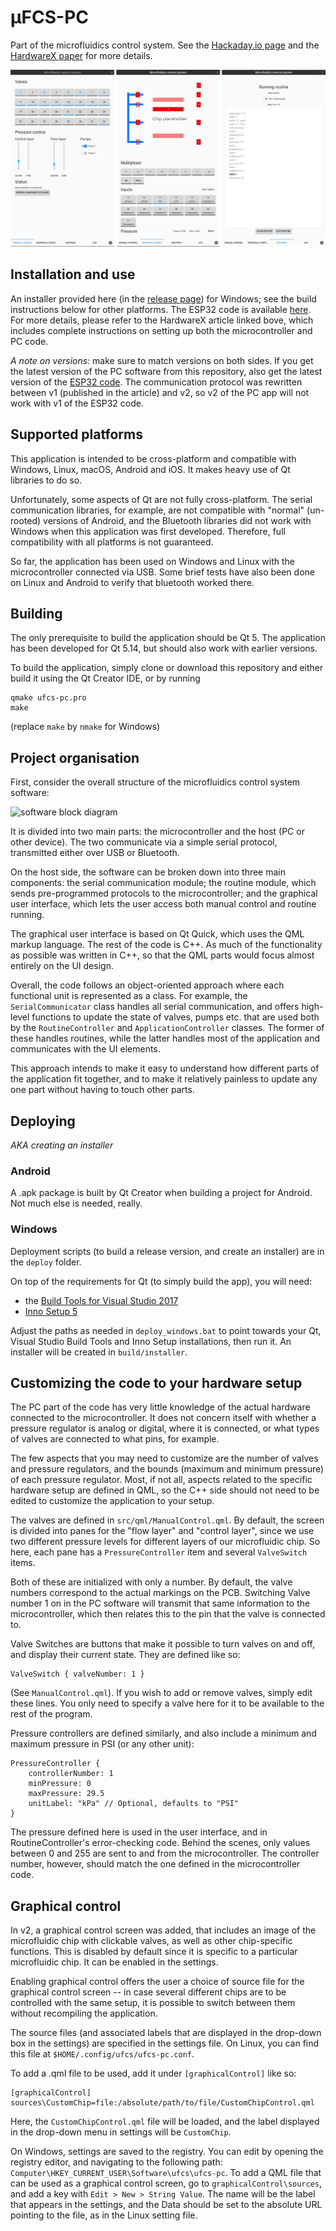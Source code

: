 # μFCS-PC

Part of the microfluidics control system. See the [Hackaday.io page](https://hackaday.io/project/27511-microfluidics-control-system) and the [HardwareX paper](https://www.sciencedirect.com/science/article/pii/S2468067218301147) for more details.

![Screenshot](./res/images/screenshots.png)

## Installation and use

An installer provided here (in the [release page](/releases)) for Windows; see the build instructions below for other platforms. The ESP32 code is available [here](https://github.com/watsaig/ufcs-esp32). For more details, please refer to the HardwareX article linked bove, which includes complete instructions on setting up both the microcontroller and PC code.

*A note on versions:* make sure to match versions on both sides. If you get the latest version of the PC software from this repository, also get the latest version of the [ESP32 code](https://github.com/watsaig/ufcs-esp32). The communication protocol was rewritten between v1 (published in the article) and v2, so v2 of the PC app will not work with v1 of the ESP32 code.

## Supported platforms

This application is intended to be cross-platform and compatible with Windows, Linux, macOS, Android and iOS. It makes heavy use of Qt libraries to do so.

Unfortunately, some aspects of Qt are not fully cross-platform. The serial communication libraries, for example, are not compatible with "normal" (un-rooted) versions of Android, and the Bluetooth libraries did not work with Windows when this application was first developed. Therefore, full compatibility with all platforms is not guaranteed. 

So far, the application has been used on Windows and Linux with the microcontroller connected via USB. Some brief tests have also been done on Linux and Android to verify that bluetooth worked there.


## Building

The only prerequisite to build the application should be Qt 5. The application has been developed for Qt 5.14, but should also work with earlier versions. 

To build the application, simply clone or download this repository and either build it using the Qt Creator IDE, or by running

    qmake ufcs-pc.pro
    make

(replace `make` by `nmake` for Windows)


## Project organisation

First, consider the overall structure of the microfluidics control system software:

![software block diagram](./res/software_blockdiagram.png)

It is divided into two main parts: the microcontroller and the host (PC or other device). The two communicate via a simple serial protocol, transmitted either over USB or Bluetooth.

On the host side, the software can be broken down into three main components: the serial communication module; the routine module, which sends pre-programmed protocols to the microcontroller; and the graphical user interface, which lets the user access both manual control and routine running.

The graphical user interface is based on Qt Quick, which uses the QML markup language. The rest of the code is C++. As much of the functionality as possible was written in C++, so that the QML parts would focus almost entirely on the UI design.

Overall, the code follows an object-oriented approach where each functional unit is represented as a class. For example, the `SerialCommunicator` class handles all serial communication, and offers high-level functions to update the state of valves, pumps etc. that are used both by the `RoutineController` and `ApplicationController` classes. The former of these handles routines, while the latter handles most of the application and communicates with the UI elements.

This approach intends to make it easy to understand how different parts of the application fit together, and to make it relatively painless to update any one part without having to touch other parts. 


## Deploying
_AKA creating an installer_

### Android
A .apk package is built by Qt Creator when building a project for Android. Not much else is needed, really.

### Windows
Deployment scripts (to build a release version, and create an installer) are in the `deploy` folder.

On top of the requirements for Qt (to simply build the app), you will need:

 - the [Build Tools for Visual Studio 2017](https://visualstudio.microsoft.com/downloads/#build-tools-for-visual-studio-2017)
 - [Inno Setup 5](http://jrsoftware.org/isdl.php#stable)


Adjust the paths as needed in `deploy_windows.bat` to point towards your Qt, Visual Studio Build Tools and Inno Setup installations, then run it. An installer will be created in `build/installer`.


## Customizing the code to your hardware setup

The PC part of the code has very little knowledge of the actual hardware connected to the microcontroller. It does not concern itself with whether a pressure regulator is analog or digital, where it is connected, or what types of valves are connected to what pins, for example.

The few aspects that you may need to customize are the number of valves and pressure regulators, and the bounds (maximum and minimum pressure) of each pressure regulator. Most, if not all, aspects related to the specific hardware setup are defined in QML, so the C++ side should not need to be edited to customize the application to your setup.

The valves are defined in `src/qml/ManualControl.qml`. By default, the screen is divided into panes for the "flow layer" and "control layer", since we use two different pressure levels for different layers of our microfluidic chip. So here, each pane has a `PressureController` item and several `ValveSwitch` items.

Both of these are initialized with only a number. By default, the valve numbers correspond to the actual markings on the PCB. Switching Valve number 1 on in the PC software will transmit that same information to the microcontroller, which then relates this to the pin that the valve is connected to.

Valve Switches are buttons that make it possible to turn valves on and off, and display their current state. They are defined like so:

    ValveSwitch { valveNumber: 1 }

(See `ManualControl.qml`). If you wish to add or remove valves, simply edit these lines. You only need to specify a valve here for it to be available to the rest of the program. 

Pressure controllers are defined similarly, and also include a minimum and maximum pressure in PSI (or any other unit):

    PressureController {
        controllerNumber: 1
        minPressure: 0
        maxPressure: 29.5
        unitLabel: "kPa" // Optional, defaults to "PSI"
    }

The pressure defined here is used in the user interface, and in RoutineController's error-checking code. Behind the scenes, only values between 0 and 255 are sent to and from the microcontroller. The controller number, however, should match the one defined in the microcontroller code.

## Graphical control
In v2, a graphical control screen was added, that includes an image of the microfluidic chip with clickable valves, as well as other chip-specific functions. This is disabled by default since it is specific to a particular microfluidic chip. It can be enabled in the settings.

Enabling graphical control offers the user a choice of source file for the graphical control screen -- in case several different chips are to be controlled with the same setup, it is possible to switch between them without recompiling the application.

The source files (and associated labels that are displayed in the drop-down box in the settings) are specified in the settings file. On Linux, you can find this file at `$HOME/.config/ufcs/ufcs-pc.conf`.
 
To add a .qml file to be used, add it under `[graphicalControl]` like so:

    [graphicalControl]
    sources\CustomChip=file:/absolute/path/to/file/CustomChipControl.qml

Here, the `CustomChipControl.qml` file will be loaded, and the label displayed in the drop-down menu in settings will be `CustomChip`.

On Windows, settings are saved to the registry. You can edit by opening the registry editor, and navigating to the following path: `Computer\HKEY_CURRENT_USER\Software\ufcs\ufcs-pc`. To add a QML file that can be used as a graphical control screen, go to `graphicalControl\sources`, and add a key with `Edit > New > String Value`. The name will be the label that appears in the settings, and the Data should be set to the absolute URL pointing to the file, as in the Linux setting file.
